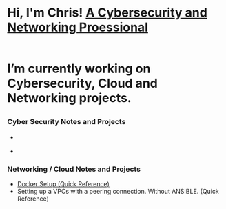 
<h1>Hi, I'm Chris! <a href="https://github.com/ChrisWMaker80">A Cybersecurity and Networking Proessional</a>
<br><br>

  
I’m currently working on Cybersecurity, Cloud and Networking projects.



<h3> Cyber Security Notes and Projects</h3>


- <b></b>

- <b></b>
  

<h3> Networking / Cloud Notes and Projects</h3>

- <a href="https://github.com/ChrisWMaker80/Dock-Test-1">Docker Setup (Quick Reference)</a>
- Setting up a VPCs with a peering connection. Without ANSIBLE. (Quick Reference)







[linkedin]: https://www.linkedin.com/in/christopher-williams-7a503572

<br>





